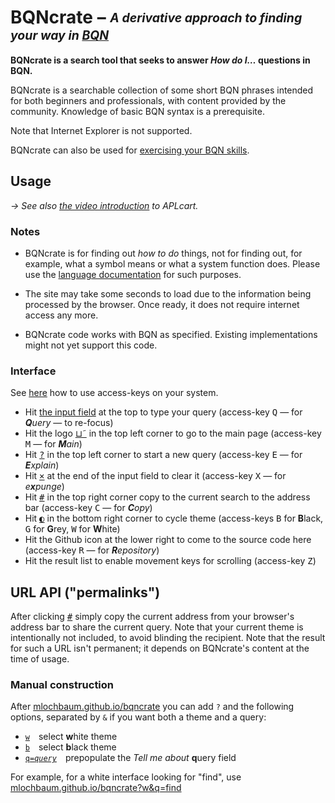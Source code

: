 # BQNcrate – <sub><sup>*A derivative approach to finding your way in [BQN](https://mlochbaum.github.io/BQN)*</sup></sub>

**BQNcrate is a search tool that seeks to answer *How do I…* questions in BQN.**

BQNcrate is a searchable collection of some short BQN phrases intended for both beginners and professionals, with content provided by the community. Knowledge of basic BQN syntax is a prerequisite. 

Note that Internet Explorer is not supported.

BQNcrate can also be used for [exercising your BQN skills](https://mlochbaum.github.io/bqncrate/quiz).

## Usage

*→ See also [the video introduction](https://dyalog.tv/Dyalog19/?v=r3owA7tfKE8) to APLcart.*

### Notes

- BQNcrate is for finding out *how to do* things, not for finding out, for example, what a symbol means or what a system function does. Please use the [language documentation](https://mlochbaum.github.io/BQN/doc/) for such purposes.

- The site may take some seconds to load due to the information being processed by the browser. Once ready, it does not require internet access any more.

- BQNcrate code works with BQN as specified. Existing implementations might not yet support this code.

### Interface

See [here](https://www.w3schools.com/tags/att_global_accesskey.asp#table2) how to use access-keys on your system.

- Hit [the input field](https://mlochbaum.github.io/bqncrate) at the top to type your query (access-key <kbd>Q</kbd> — for _**Q**uery_ — to re-focus)
- Hit the logo [⊔˜](https://mlochbaum.github.io/bqncrate) in the top left corner to go to the main page (access-key <kbd>M</kbd> — for _**M**ain_)
- Hit [<kbd>?</kbd>](#usage) in the top left corner to start a new query (access-key <kbd>E</kbd> — for _**E**xplain_)
- Hit [<kbd>×</kbd>](https://mlochbaum.github.io/bqncrate?q=) at the end of the input field to clear it (access-key <kbd>X</kbd> — for _e**x**punge_)
- Hit [<kbd>#</kbd>](https://mlochbaum.github.io/bqncrate?q=42) in the top right corner copy to the current search to the address bar (access-key <kbd>C</kbd> — for _**C**opy_)
- Hit [<kbd>◐</kbd>](https://mlochbaum.github.io/bqncrate?w) in the bottom right corner to cycle theme (access-keys <kbd>B</kbd> for **B**lack, <kbd>G</kbd> for **G**rey, <kbd>W</kbd> for **W**hite)
- Hit the Github icon at the lower right to come to the source code here (access-key <kbd>R</kbd> — for _**R**epository_)
- Hit the result list to enable movement keys for scrolling (access-key <kbd>Z</kbd>)

## URL API ("permalinks")

After clicking [<kbd>#</kbd>](https://mlochbaum.github.io/bqncrate?q=42) simply copy the current address from your browser's address bar to share the current query. Note that your current theme is intentionally not included, to avoid blinding the recipient. Note that the result for such a URL isn't permanent; it depends on BQNcrate's content at the time of usage.

### Manual construction

After [mlochbaum.github.io/bqncrate](https://mlochbaum.github.io/bqncrate/) you can add `?` and the following options, separated by `&` if you want both a theme and a query:

- [<code>w</code>](https://mlochbaum.github.io/bqncrate?w) select **w**hite theme
- [<code>b</code>](https://mlochbaum.github.io/bqncrate?b) select **b**lack theme
- [<code>q=<i>query</i></code>](https://mlochbaum.github.io/bqncrate?q=query) prepopulate the _Tell me about_ **q**uery field

For example, for a white interface looking for "find", use [mlochbaum.github.io/bqncrate?w&q=find](https://mlochbaum.github.io/bqncrate?w&q=find)
